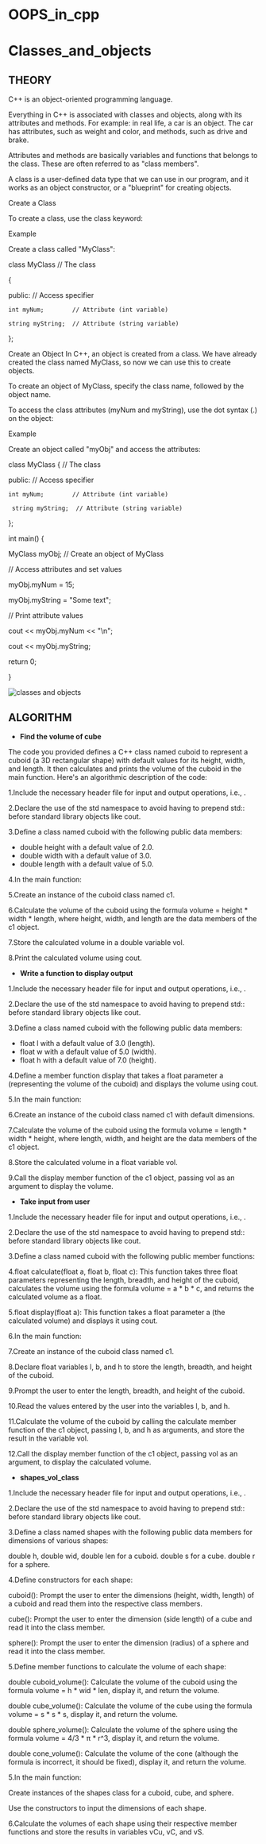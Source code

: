 # OOPS_in_cpp
# **Classes_and_objects**

## **THEORY**

C++ is an object-oriented programming language.

Everything in C++ is associated with classes and objects, along with its attributes and methods. For example: in real life, a car is an object. The car has attributes, such as weight and color, and methods, such as drive and brake.

Attributes and methods are basically variables and functions that belongs to the class. These are often referred to as "class members".

A class is a user-defined data type that we can use in our program, and it works as an object constructor, or a "blueprint" for creating objects.

Create a Class

To create a class, use the class keyword:

Example

Create a class called "MyClass":

class MyClass  // The class

{      

  public:  // Access specifier
    
    int myNum;        // Attribute (int variable)
    
    string myString;  // Attribute (string variable)

};

Create an Object
In C++, an object is created from a class. We have already created the class named MyClass, so now we can use this to create objects.

To create an object of MyClass, specify the class name, followed by the object name.

To access the class attributes (myNum and myString), use the dot syntax (.) on the object:

Example

Create an object called "myObj" and access the attributes:

class MyClass {       // The class
 
  public:             // Access specifier
   
    int myNum;        // Attribute (int variable)
    
     string myString;  // Attribute (string variable)

};

int main()
{
  
  MyClass myObj;  // Create an object of MyClass

  // Access attributes and set values
  
  myObj.myNum = 15; 
  
  myObj.myString = "Some text";

  // Print attribute values
 
  cout << myObj.myNum << "\n";
 
  cout << myObj.myString;
 
  return 0;

}

![classes and objects](https://github.com/Purvansha022609/Classes-and-Objects/assets/139473344/10542b77-f581-4f45-b245-62335245a08a)

## **ALGORITHM**

- **Find the volume of cube**
  
The code you provided defines a C++ class named cuboid to represent a cuboid (a 3D rectangular shape) with default values for its height, width, and length. It then calculates and prints the volume of the cuboid in the main function. Here's an algorithmic description of the code:

1.Include the necessary header file for input and output operations, i.e., <iostream>.

2.Declare the use of the std namespace to avoid having to prepend std:: before standard library objects like cout.

3.Define a class named cuboid with the following public data members:

- double height with a default value of 2.0.
- double width with a default value of 3.0.
- double length with a default value of 5.0.

4.In the main function:

5.Create an instance of the cuboid class named c1.

6.Calculate the volume of the cuboid using the formula volume = height * width * length, where height, width, and length are the data members of the c1 object.

7.Store the calculated volume in a double variable vol.

8.Print the calculated volume using cout.

- **Write a function to display output**

1.Include the necessary header file for input and output operations, i.e., <iostream>.

2.Declare the use of the std namespace to avoid having to prepend std:: before standard library objects like cout.

3.Define a class named cuboid with the following public data members:

- float l with a default value of 3.0 (length).
- float w with a default value of 5.0 (width).
- float h with a default value of 7.0 (height).

4.Define a member function display that takes a float parameter a (representing the volume of the cuboid) and displays the volume using cout.

5.In the main function:

6.Create an instance of the cuboid class named c1 with default dimensions.

7.Calculate the volume of the cuboid using the formula volume = length * width * height, where length, width, and height are the data members of the c1 object.

8.Store the calculated volume in a float variable vol.

9.Call the display member function of the c1 object, passing vol as an argument to display the volume.

- **Take input from user**

1.Include the necessary header file for input and output operations, i.e., <iostream>.

2.Declare the use of the std namespace to avoid having to prepend std:: before standard library objects like cout.

3.Define a class named cuboid with the following public member functions:

4.float calculate(float a, float b, float c): This function takes three float parameters representing the length, breadth, and height of the cuboid, calculates the volume using the formula volume = a * b * c, and returns the calculated volume as a float.

5.float display(float a): This function takes a float parameter a (the calculated volume) and displays it using cout.

6.In the main function:

7.Create an instance of the cuboid class named c1.

8.Declare float variables l, b, and h to store the length, breadth, and height of the cuboid.

9.Prompt the user to enter the length, breadth, and height of the cuboid.

10.Read the values entered by the user into the variables l, b, and h.

11.Calculate the volume of the cuboid by calling the calculate member function of the c1 object, passing l, b, and h as arguments, and store the result in the variable vol.

12.Call the display member function of the c1 object, passing vol as an argument, to display the calculated volume.

- **shapes_vol_class**

1.Include the necessary header file for input and output operations, i.e., <iostream>.

2.Declare the use of the std namespace to avoid having to prepend std:: before standard library objects like cout.

3.Define a class named shapes with the following public data members for dimensions of various shapes:

double h, double wid, double len for a cuboid.
double s for a cube.
double r for a sphere.

4.Define constructors for each shape:

cuboid(): Prompt the user to enter the dimensions (height, width, length) of a cuboid and read them into the respective class members.

cube(): Prompt the user to enter the dimension (side length) of a cube and read it into the class member.

sphere(): Prompt the user to enter the dimension (radius) of a sphere and read it into the class member.

5.Define member functions to calculate the volume of each shape:

double cuboid_volume(): Calculate the volume of the cuboid using the formula volume = h * wid * len, display it, and return the volume.

double cube_volume(): Calculate the volume of the cube using the formula volume = s * s * s, display it, and return the volume.

double sphere_volume(): Calculate the volume of the sphere using the formula volume = 4/3 * π * r^3, display it, and return the volume.

double cone_volume(): Calculate the volume of the cone (although the formula is incorrect, it should be fixed), display it, and return the volume.

5.In the main function:

Create instances of the shapes class for a cuboid, cube, and sphere.

Use the constructors to input the dimensions of each shape.

6.Calculate the volumes of each shape using their respective member functions and store the results in variables vCu, vC, and vS.

